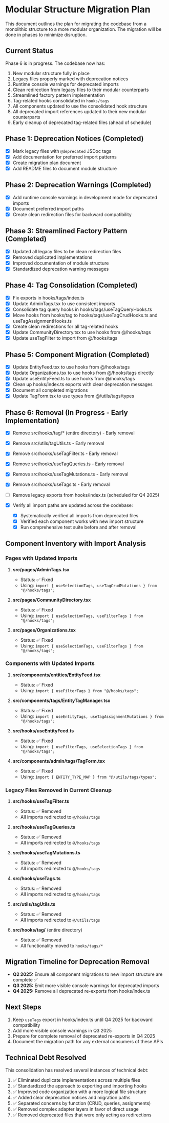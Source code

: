 
# Modular Structure Migration Plan

This document outlines the plan for migrating the codebase from a monolithic structure to a more modular organization. The migration will be done in phases to minimize disruption.

## Current Status

Phase 6 is in progress. The codebase now has:

1. New modular structure fully in place
2. Legacy files properly marked with deprecation notices 
3. Runtime console warnings for deprecated imports
4. Clean redirection from legacy files to their modular counterparts
5. Streamlined factory pattern implementation
6. Tag-related hooks consolidated in `hooks/tags`
7. All components updated to use the consolidated hook structure
8. All deprecated import references updated to their new modular counterparts
9. Early cleanup of deprecated tag-related files (ahead of schedule)

## Phase 1: Deprecation Notices (Completed)

- [x] Mark legacy files with `@deprecated` JSDoc tags
- [x] Add documentation for preferred import patterns
- [x] Create migration plan document
- [x] Add README files to document module structure

## Phase 2: Deprecation Warnings (Completed)

- [x] Add runtime console warnings in development mode for deprecated imports
- [x] Document preferred import paths
- [x] Create clean redirection files for backward compatibility

## Phase 3: Streamlined Factory Pattern (Completed)

- [x] Updated all legacy files to be clean redirection files
- [x] Removed duplicated implementations 
- [x] Improved documentation of module structure
- [x] Standardized deprecation warning messages

## Phase 4: Tag Consolidation (Completed)

- [x] Fix exports in hooks/tags/index.ts
- [x] Update AdminTags.tsx to use consistent imports
- [x] Consolidate tag query hooks in hooks/tags/useTagQueryHooks.ts
- [x] Move hooks from hooks/tag to hooks/tags/useTagCrudHooks.ts and useTagAssignmentHooks.ts
- [x] Create clean redirections for all tag-related hooks
- [x] Update CommunityDirectory.tsx to use hooks from @/hooks/tags
- [x] Update useTagFilter to import from @/hooks/tags

## Phase 5: Component Migration (Completed)

- [x] Update EntityFeed.tsx to use hooks from @/hooks/tags
- [x] Update Organizations.tsx to use hooks from @/hooks/tags directly
- [x] Update useEntityFeed.ts to use hooks from @/hooks/tags
- [x] Clean up hooks/index.ts exports with clear deprecation messages
- [x] Document all completed migrations
- [x] Update TagForm.tsx to use types from @/utils/tags/types

## Phase 6: Removal (In Progress - Early Implementation)

- [x] Remove src/hooks/tag/* (entire directory) - Early removal
- [x] Remove src/utils/tagUtils.ts - Early removal
- [x] Remove src/hooks/useTagFilter.ts - Early removal
- [x] Remove src/hooks/useTagQueries.ts - Early removal
- [x] Remove src/hooks/useTagMutations.ts - Early removal 
- [x] Remove src/hooks/useTags.ts - Early removal
- [ ] Remove legacy exports from hooks/index.ts (scheduled for Q4 2025)

- [x] Verify all import paths are updated across the codebase:
  - [x] Systematically verified all imports from deprecated files
  - [x] Verified each component works with new import structure
  - [x] Run comprehensive test suite before and after removal

## Component Inventory with Import Analysis

### Pages with Updated Imports

1. **src/pages/AdminTags.tsx**
   - Status: ✅ Fixed
   - Using: `import { useSelectionTags, useTagCrudMutations } from "@/hooks/tags";`

2. **src/pages/CommunityDirectory.tsx**
   - Status: ✅ Fixed
   - Using: `import { useSelectionTags, useFilterTags } from "@/hooks/tags";`

3. **src/pages/Organizations.tsx**
   - Status: ✅ Fixed
   - Using: `import { useSelectionTags, useFilterTags } from "@/hooks/tags";`

### Components with Updated Imports

1. **src/components/entities/EntityFeed.tsx**
   - Status: ✅ Fixed
   - Using: `import { useFilterTags } from "@/hooks/tags";`

2. **src/components/tags/EntityTagManager.tsx**
   - Status: ✅ Fixed
   - Using: `import { useEntityTags, useTagAssignmentMutations } from "@/hooks/tags";`

3. **src/hooks/useEntityFeed.ts**
   - Status: ✅ Fixed
   - Using: `import { useFilterTags, useSelectionTags } from "@/hooks/tags";`

4. **src/components/admin/tags/TagForm.tsx**
   - Status: ✅ Fixed
   - Using: `import { ENTITY_TYPE_MAP } from "@/utils/tags/types";`

### Legacy Files Removed in Current Cleanup

1. **src/hooks/useTagFilter.ts**
   - Status: ✅ Removed
   - All imports redirected to `@/hooks/tags`

2. **src/hooks/useTagQueries.ts**
   - Status: ✅ Removed
   - All imports redirected to `@/hooks/tags`

3. **src/hooks/useTagMutations.ts**
   - Status: ✅ Removed
   - All imports redirected to `@/hooks/tags`

4. **src/hooks/useTags.ts**
   - Status: ✅ Removed
   - All imports redirected to `@/hooks/tags`

5. **src/utils/tagUtils.ts**
   - Status: ✅ Removed
   - All imports redirected to `@/utils/tags`

6. **src/hooks/tag/** (entire directory)
   - Status: ✅ Removed
   - All functionality moved to `hooks/tags/*`

## Migration Timeline for Deprecation Removal

- **Q2 2025:** Ensure all component migrations to new import structure are complete ✅
- **Q3 2025:** Emit more visible console warnings for deprecated imports
- **Q4 2025:** Remove all deprecated re-exports from hooks/index.ts

## Next Steps

1. Keep `useTags` export in hooks/index.ts until Q4 2025 for backward compatibility
2. Add more visible console warnings in Q3 2025
3. Prepare for complete removal of deprecated re-exports in Q4 2025
4. Document the migration path for any external consumers of these APIs

## Technical Debt Resolved

This consolidation has resolved several instances of technical debt:
1. ✅ Eliminated duplicate implementations across multiple files
2. ✅ Standardized the approach to exporting and importing hooks
3. ✅ Improved code organization with a more logical file structure
4. ✅ Added clear deprecation notices and migration paths
5. ✅ Separated concerns by function (CRUD, queries, assignments)
6. ✅ Removed complex adapter layers in favor of direct usage
7. ✅ Removed deprecated files that were only acting as redirections
